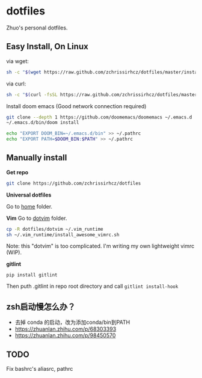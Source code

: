 # dotfiles

Zhuo's personal dotfiles.

## Easy Install, On Linux

via wget:
```bash
sh -c "$(wget https://raw.github.com/zchrissirhcz/dotfiles/master/install.sh -O -)"
```

via curl:
```bash
sh -c "$(curl -fsSL https://raw.github.com/zchrissirhcz/dotfiles/master/install.sh)"
```

Install doom emacs (Good network connection required)
```bash
git clone --depth 1 https://github.com/doomemacs/doomemacs ~/.emacs.d
~/.emacs.d/bin/doom install

echo "EXPORT DOOM_BIN=~/.emacs.d/bin" >> ~/.pathrc
echo "EXPORT PATH=$DOOM_BIN:$PATH" >> ~/.pathrc
```

## Manually install

**Get repo**
```bash
git clone https://github.com/zchrissirhcz/dotfiles
```

**Universal dotfiles**

Go to [home](home) folder.


**Vim**
Go to [dotvim](dotvim) folder.
```bash
cp -R dotfiles/dotvim ~/.vim_runtime
sh ~/.vim_runtime/install_awesome_vimrc.sh
```
Note: this "dotvim" is too complicated. I'm writing my own lightweight vimrc (WIP).

**gitlint**
```
pip install gitlint
```
Then puth .gitlint in repo root directory and call `gitlint install-hook`


## zsh启动慢怎么办？
- 去掉 conda 的启动，改为添加conda/bin到PATH
- https://zhuanlan.zhihu.com/p/68303393
- https://zhuanlan.zhihu.com/p/98450570


## TODO

Fix bashrc's aliasrc, pathrc

